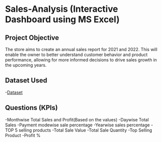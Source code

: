 # Sales-Analysis (Interactive Dashboard using MS Excel)

## Project Objective
The store aims to create an annual sales report for 2021 and 2022. This will enable the owner to better understand customer behavior and product performance, allowing for more informed decisions to drive sales growth in the upcoming years.

## Dataset Used
-<a href="https://github.com/sritamkumar123/Sales_Dashboard/blob/main/my_first_dashboard.xlsx">Dataset</a>

## Questions (KPIs)
-Monthwise Total Sales and Profit(Based on the values)
-Daywise Total Sales
-Payment modewise sale percentage
-Yearwise sales percentage
-TOP 5 selling products
-Total Sale Value
-Total Sale Quantity
-Top Selling Product
-Profit %
 
